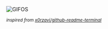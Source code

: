 <div align="justify">
<picture>
    <source media="(prefers-color-scheme: dark)" srcset="https://i.ibb.co/Mk9PRQKb/output-gif.gif">
    <source media="(prefers-color-scheme: light)" srcset="https://i.ibb.co/Mk9PRQKb/output-gif.gif">
    <img alt="GIFOS" src="https://i.ibb.co/Mk9PRQKb/output-gif.gif">
</picture>

<sub><i>inspired from [x0rzavi/github-readme-terminal](https://github.com/x0rzavi/github-readme-terminal)</i></sub>

</div>

<!-- Image deletion URL: https://ibb.co/qYxmRVhz/ebd5cef4609e14d8e23d27d66dd91c25 -->